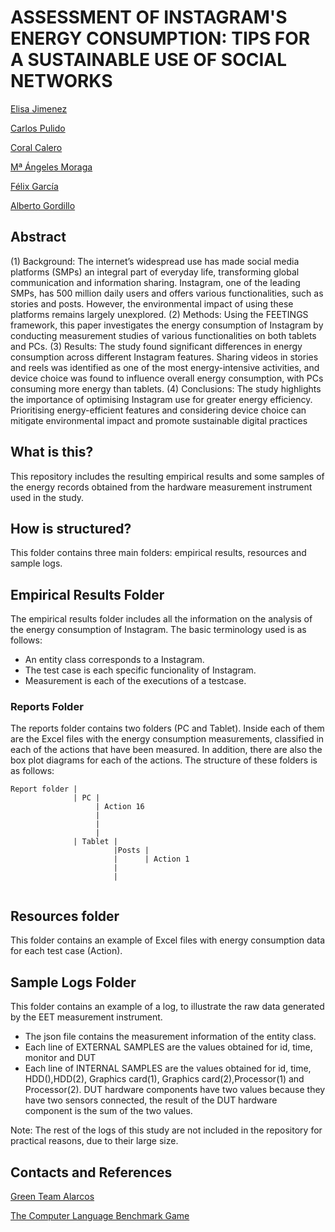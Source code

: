 # ASSESSMENT OF INSTAGRAM'S ENERGY CONSUMPTION: TIPS FOR A SUSTAINABLE USE OF SOCIAL NETWORKS

[Elisa Jimenez](https://orcid.org/0000-0002-2158-037X) 

[Carlos Pulido](https://orcid.org/)   

[Coral Calero](https://orcid.org/0000-0003-0728-4176)

[Mª Ángeles Moraga](https://orcid.org/0000-0001-9165-7144)

[Félix García](https://orcid.org/0000-0001-6460-0353)

[Alberto Gordillo](https://orcid.org/0000-0002-4742-173X) 



## Abstract
(1) Background: The internet’s widespread use has made social media platforms (SMPs) an integral part of everyday life, transforming global communication and information sharing. Instagram, one of the leading SMPs, has 500 million daily users and offers various functionalities, such as stories and posts. However, the environmental impact of using these platforms remains largely unexplored.
(2) Methods: Using the FEETINGS framework, this paper investigates the energy consumption of Instagram by conducting measurement studies of various functionalities on both tablets and PCs.
(3) Results: The study found significant differences in energy consumption across different Instagram features. Sharing videos in stories and reels was identified as one of the most energy-intensive activities, and device choice was found to influence overall energy consumption, with PCs consuming more energy than tablets. 
(4) Conclusions: The study highlights the importance of optimising Instagram use for greater energy efficiency. Prioritising energy-efficient features and considering device choice can mitigate environmental impact and promote sustainable digital practices


## What is this?

This repository includes the resulting empirical results and some samples of the energy records obtained from the hardware measurement instrument used in the study.


## How is structured?

This folder contains three main folders: empirical results, resources and sample logs.


## Empirical Results Folder

The empirical results folder includes all the information on the analysis of the energy consumption of Instagram. The basic terminology used is as follows:
- An entity class corresponds to a Instagram. 
- The test case is each specific funcionality of Instagram.
- Measurement is each of the executions of a testcase.


### Reports Folder
The reports folder contains two folders (PC and Tablet).
Inside each of them are the Excel files with the energy consumption measurements, classified in each of the actions that have been measured.
In addition, there are also the box plot diagrams for each of the actions.
The structure of these folders is as follows:

```
Report folder |
              | PC | 
                   | Action 16
                   |
                   |
                   |
              | Tablet |   
                       |Posts |
                       |      | Action 1
                       |
                       | 
    
```


## Resources folder
This folder contains an example of Excel files with energy consumption data for each test case (Action).


## Sample Logs Folder
This folder contains an example of a log, to illustrate the raw data generated by the EET measurement instrument. 
- The json file contains the measurement information of the entity class.
- Each line of EXTERNAL SAMPLES are the values obtained for id, time, monitor and DUT
- Each line of INTERNAL SAMPLES are the values obtained for id, time, HDD(),HDD(2), Graphics card(1), Graphics card(2),Processor(1) and Processor(2).
DUT hardware components have two values because they have two sensors connected, the result of the DUT hardware component is the sum of the two values.

Note: The rest of the logs of this study are not included in the repository for practical reasons, due to their large size.


## Contacts and References

[Green Team Alarcos](https://greenteamalarcos.uclm.es/)

[The Computer Language Benchmark Game](https://benchmarksgame-team.pages.debian.net/benchmarksgame/)

